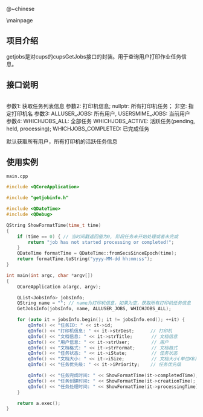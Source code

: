 @~chinese

\mainpage

## 项目介绍

getjobs是对cups的cupsGetJobs接口的封装。用于查询用户打印作业任务信息。

## 接口说明

```extern int GetJobsInfo(QList<JobsInfo> &jobsInfo, QString name = nullptr, USER_JOB_E myjobs = ALLUSER_JOBS, WHICH_JOBS_E whichjobs = WHICHJOBS_ACTIVE);
```
参数1: 获取任务列表信息
参数2: 打印机信息; nullptr: 所有打印机任务； 非空: 指定打印机名
参数3: ALLUSER_JOBS: 所有用户, USERSMIME_JOBS: 当前用户
参数4: WHICHJOBS_ALL: 全部任务
      WHICHJOBS_ACTIVE: 活跃任务(pending, held, processing);
      WHICHJOBS_COMPLETED: 已完成任务

默认获取所有用户，所有打印机的活跃任务信息

## 使用实例

`main.cpp`

```cpp
#include <QCoreApplication>

#include "getjobinfo.h"

#include <QDateTime>
#include <QDebug>

QString ShowFormatTime(time_t time)
{
    if (time == 0) { // 当时间戳返回值为0, 阶段任务未开始处理或者未完成
        return "job has not started processing or completed!";
    }
    QDateTime formatTime = QDateTime::fromSecsSinceEpoch(time);
    return formatTime.toString("yyyy-MM-dd hh:mm:ss");
}

int main(int argc, char *argv[])
{
    QCoreApplication a(argc, argv);

    QList<JobsInfo> jobsInfo;
    QString name = ""; // name为打印机信息，如果为空，获取所有打印机任务信息
    GetJobsInfo(jobsInfo, name, ALLUSER_JOBS, WHICHJOBS_ALL);

    for (auto it = jobsInfo.begin(); it != jobsInfo.end(); ++it) {
        qInfo() << "任务ID: " << it->id;
        qInfo() << "打印机信息: " << it->strDest;      // 打印机
        qInfo() << "文档信息: " << it->strTitle;       // 文档信息
        qInfo() << "用户信息: " << it->strUser;        // 用户
        qInfo() << "文档格式: " << it->strFormat;      // 文档格式
        qInfo() << "任务状态: " << it->iState;         // 任务状态
        qInfo() << "文档大小: " << it->iSize;          // 文档大小(单位KB)
        qInfo() << "任务优先级: " << it->iPriority;    // 任务优先级

        qInfo() << "任务完成时间: " << ShowFormatTime(it->completedTime);  // 完成时间
        qInfo() << "任务创建时间: " << ShowFormatTime(it->creationTime);   // 创建时间
        qInfo() << "任务处理时间: " << ShowFormatTime(it->processingTime); // 处理时间
    }

    return a.exec();
}
```


